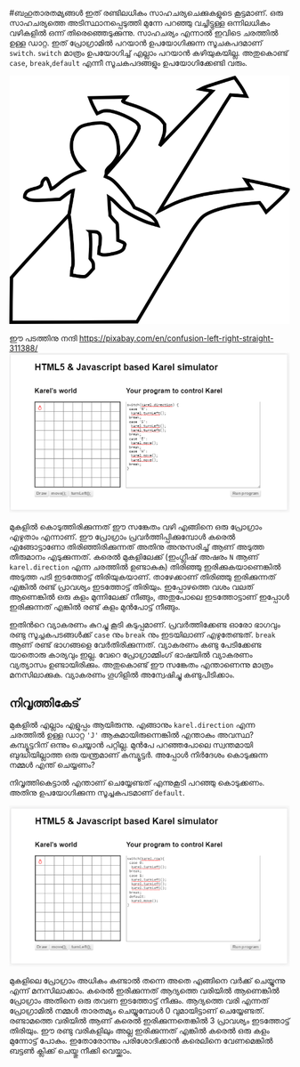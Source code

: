 #ബഹുതാരതമ്യങ്ങള്‍
ഇത് രണ്ടിലധികം സാഹചര്യചെക്കുകളുടെ കൂട്ടമാണ്. ഒരു സാഹചര്യത്തെ അടിസ്ഥാനപ്പെടുത്തി മുന്നേ പറഞ്ഞു വച്ചിട്ടുള്ള ഒന്നിലധികം വഴികളില്‍ ഒന്ന് തിരെഞ്ഞെടുക്കുന്നു. സാഹചര്യം എന്നാല്‍ ഇവിടെ ചരത്തില്‍ ഉള്ള ഡാറ്റ. ഇത് പ്രോഗ്രാമില്‍ പറയാന്‍ ഉപയോഗിക്കുന്ന സൂചകപദമാണ്‌ `switch`. `switch` മാത്രം ഉപയോഗിച്ച് എല്ലാം പറയാന്‍ കഴിയുകയില്ല. അതുകൊണ്ട് `case`, `break`,`default` എന്നീ സൂചകപദങ്ങളും ഉപയോഗിക്കേണ്ടി വരും.

![ഒരു വഴി കണ്ടു പിടിക്കുന്ന ചിത്രം](images/ch06/switch.png)

ഈ പടത്തിനു നന്ദി https://pixabay.com/en/confusion-left-right-straight-311388/
![ബഹുതാരതമ്യങ്ങള്‍](images/ch06/30/01-switch.PNG)

മുകളില്‍ കൊടുത്തിരിക്കുന്നത് ഈ സങ്കേതം വഴി എങ്ങിനെ ഒരു പ്രോഗ്രാം എഴുതാം എന്നാണ്. ഈ പ്രോഗ്രാം പ്രവര്‍ത്തിപ്പിക്കുമ്പോള്‍ കരെല്‍ എങ്ങോട്ടാണോ തിരിഞ്ഞിരിക്കുന്നത് അതിനു അനുസരിച്ച് ആണ് അടുത്ത തീരുമാനം എടുക്കുന്നത്. 
കരെല്‍ മുകളിലേക്ക് (ഇംഗ്ലീഷ് അഷരം `N` ആണ് `karel.direction` എന്ന ചരത്തില്‍ ഉണ്ടാകുക) തിരിഞ്ഞു ഇരിക്കുകയാണെങ്കില്‍ അടുത്ത പടി ഇടത്തോട്ട് തിരിയുകയാണ്. താഴേക്കാണ് തിരിഞ്ഞു ഇരിക്കുന്നത് എങ്കില്‍ രണ്ട് പ്രാവശ്യം ഇടത്തോട്ട് തിരിയും. ഇപ്പോഴത്തെ വശം വലത് ആണെങ്കില്‍ ഒരു കളം മുന്നിലേക്ക് നീങ്ങും, അതുപോലെ ഇടത്തോട്ടാണ് ഇപ്പോള്‍ ഇരിക്കുന്നത് എങ്കില്‍ രണ്ട് കളം മുന്‍പോട്ട് നീങ്ങും. 

ഇതിന്‍റെ വ്യാകരണം കുറച്ചു കൂടി കടുപ്പമാണ്. പ്രവര്‍ത്തിക്കേണ്ട ഓരോ ഭാഗവും രണ്ടു സൂച്ചകപടങ്ങള്‍ക്ക് `case` നും `break` നും ഇടയിലാണ് എഴുതേണ്ടത്. `break` ആണ് രണ്ട് ഭാഗങ്ങളെ വേര്‍തിരിക്കുന്നത്. വ്യാകരണം കണ്ടു പേടിക്കേണ്ട യാതൊരു കാര്യവും ഇല്ല. വേറെ പ്രോഗ്രാമ്മിംഗ് ഭാഷയില്‍ വ്യാകരണം വ്യത്യാസം ഉണ്ടായിരിക്കും. അതുകൊണ്ട് ഈ സങ്കേതം എന്താണെന്നു മാത്രം മനസിലാക്കുക. വ്യാകരണം ഗൂഗിളില്‍ അന്വേഷിച്ചു കണ്ടുപിടിക്കാം.  

## നിവൃത്തികേട്

മുകളില്‍ എല്ലാം എളുപ്പം ആയിരുന്നു. എങ്ങാനും `karel.direction` എന്ന ചരത്തില്‍ ഉള്ള ഡാറ്റ `'J'` ആകുമായിരുന്നെങ്കില്‍ എന്താകും അവസ്ഥ? കമ്പ്യൂട്ടറിന് ഒന്നും ചെയ്യാന്‍ പറ്റില്ല. മുന്‍പേ പറഞ്ഞപോലെ സ്വന്തമായി ബുദ്ധിയില്ലാത്ത ഒരു യന്ത്രമാണ് കമ്പ്യൂട്ടര്‍. അപ്പോള്‍ നിര്‍ദേശം കൊടുക്കുന്ന  നമ്മള്‍‍ എന്ത് ചെയ്യണം?

നിവൃത്തികെട്ടാല്‍ എന്താണ് ചെയ്യേണ്ടത് എന്നുകൂടി പറഞ്ഞു കൊടുക്കണം. അതിനു ഉപയോഗിക്കുന്ന സൂച്ചകപടമാണ് `default`.

![ബഹുതാരതമ്യങ്ങള്‍](images/ch06/30/02-switchDefault.PNG)

മുകളിലെ പ്രോഗ്രാം അധികം കണ്ടാല്‍ തന്നെ അതെ എങ്ങിനെ വര്‍ക്ക്‌ ചെയ്യുന്നു എന്ന് മനസിലാക്കാം. കരെല്‍ ഇരിക്കുന്നത് ആദ്യത്തെ വരിയില്‍ ആണെങ്കില്‍ പ്രോഗ്രാം അതിനെ ഒരു തവണ ഇടത്തോട്ട് നീക്കും. ആദ്യത്തെ വരി എന്നത് പ്രോഗ്രാമില്‍ നമ്മള്‍ താരതമ്യം ചെയ്യുമ്പോള്‍ 0 വുമായിട്ടാണ് ചെയ്യേണ്ടത്. രണ്ടാമത്തെ വരിയില്‍ ആണ് കരെല്‍ ഇരിക്കുന്നതെങ്കില്‍ 3 പ്രാവശ്യം ഇടത്തോട്ട് തിരിയും. ഈ രണ്ടു വരികളിലും അല്ല ഇരിക്കുന്നത് എങ്കില്‍ കരെല്‍ ഒരു കളം മുന്നോട്ട് പോകും. ഇതോരോന്നും പരിശോദിക്കാന്‍ കരെലിനെ വേണമെങ്കില്‍ ബട്ടണ്‍ ക്ലിക്ക് ചെയ്തു നീക്കി വെയ്ക്കാം.